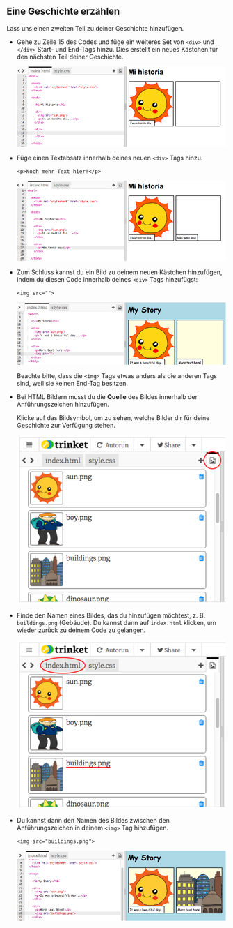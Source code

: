 ## Eine Geschichte erzählen

Lass uns einen zweiten Teil zu deiner Geschichte hinzufügen.

+ Gehe zu Zeile 15 des Codes und füge ein weiteres Set von `<div>` und `</div>` Start- und End-Tags hinzu. Dies erstellt ein neues Kästchen für den nächsten Teil deiner Geschichte.

	![screenshot](images/story-div.png)

+ Füge einen Textabsatz innerhalb deines neuen `<div>` Tags hinzu.

	```
	<p>Noch mehr Text hier!</p>
	```

	![screenshot](images/story-paragraph.png)

+ Zum Schluss kannst du ein Bild zu deinem neuen Kästchen hinzufügen, indem du diesen Code innerhalb deines `<div>` Tags hinzufügst:

	```
	<img src="">
	```

	![screenshot](images/story-img-tag.png)

	Beachte bitte, dass die `<img>` Tags etwas anders als die anderen Tags sind, weil sie keinen End-Tag besitzen.

+ Bei HTML Bildern musst du die __Quelle__ des Bildes innerhalb der Anführungszeichen hinzufügen. 

	Klicke auf das Bildsymbol, um zu sehen, welche Bilder dir für deine Geschichte zur Verfügung stehen.

	![screenshot](images/story-see-images.png)

+ Finde den Namen eines Bildes, das du hinzufügen möchtest, z. B. `buildings.png` (Gebäude). Du kannst dann auf `index.html` klicken, um wieder zurück zu deinem Code zu gelangen.

	![screenshot](images/story-image-name.png)

+ Du kannst dann den Namen des Bildes zwischen den Anführungszeichen in deinem `<img>` Tag hinzufügen.

	```
	<img src="buildings.png">
	```

	![screenshot](images/story-image-name-add.png)
